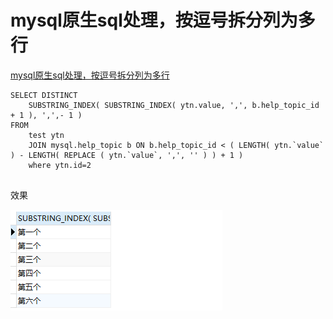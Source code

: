 # mysql原生sql处理，按逗号拆分列为多行

[mysql原生sql处理，按逗号拆分列为多行](https://www.cnblogs.com/cnsdhzzl/p/11053005.html)

```
SELECT DISTINCT
    SUBSTRING_INDEX( SUBSTRING_INDEX( ytn.value, ',', b.help_topic_id + 1 ), ',',- 1 )
FROM
    test ytn
    JOIN mysql.help_topic b ON b.help_topic_id < ( LENGTH( ytn.`value` ) - LENGTH( REPLACE ( ytn.`value`, ',', '' ) ) + 1 )
    where ytn.id=2
    
```

效果

![45248af1a14597d52e21895d288aa3d2.png](image/45248af1a14597d52e21895d288aa3d2.png)
